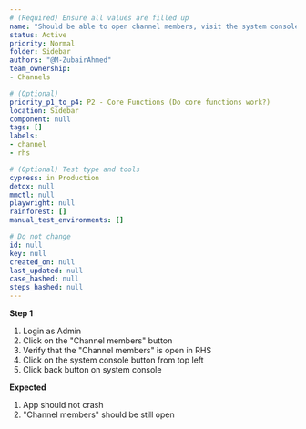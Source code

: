 ```yaml
---
# (Required) Ensure all values are filled up
name: "Should be able to open channel members, visit the system console and come back without issues"
status: Active
priority: Normal
folder: Sidebar
authors: "@M-ZubairAhmed"
team_ownership: 
- Channels

# (Optional)
priority_p1_to_p4: P2 - Core Functions (Do core functions work?)
location: Sidebar
component: null
tags: []
labels:
- channel
- rhs

# (Optional) Test type and tools
cypress: in Production
detox: null
mmctl: null
playwright: null
rainforest: []
manual_test_environments: []

# Do not change
id: null
key: null
created_on: null
last_updated: null
case_hashed: null
steps_hashed: null
---
```


**Step 1**

1. Login as Admin
1. Click on the "Channel members" button
1. Verify that the "Channel members" is open in RHS
1. Click on the system console button from top left
1. Click back button on system console


**Expected**

1. App should not crash
1. "Channel members" should be still open